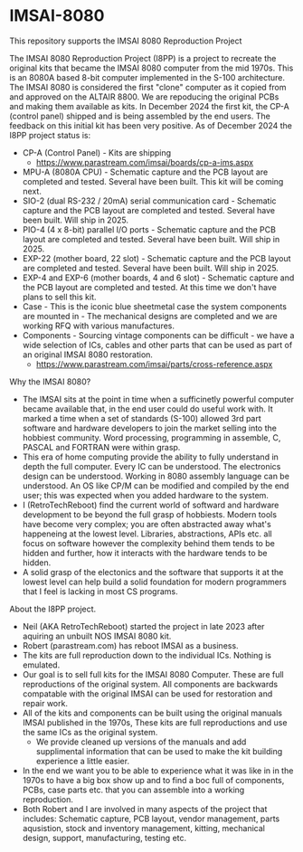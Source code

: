 # IMSAI-8080
This repository supports the IMSAI 8080 Reproduction Project

The IMSAI 8080 Reproduction Project (I8PP) is a project to recreate the original kits that became the IMSAI 8080 computer from the mid 1970s. This is an 8080A based 8-bit computer implemented in the S-100 architecture. The IMSAI 8080 is considered the first "clone" computer as it copied from and approved on the ALTAIR 8800.
We are repoducing the original PCBs and making them available as kits.
In December 2024 the first kit, the CP-A (control panel) shipped and is being assembled by the end users. The feedback on this initial kit has been very positive.
As of December 2024 the I8PP project status is:
 - CP-A (Control Panel) - Kits are shipping
     - https://www.parastream.com/imsai/boards/cp-a-ims.aspx
 - MPU-A (8080A CPU) - Schematic capture and the PCB layout are completed and tested. Several have been built. This kit will be coming next.
 - SIO-2 (dual RS-232 / 20mA) serial communication card - Schematic capture and the PCB layout are completed and tested. Several have been built. Will ship in 2025.
 - PIO-4 (4 x 8-bit) parallel I/O ports - Schematic capture and the PCB layout are completed and tested. Several have been built. Will ship in 2025.
 - EXP-22 (mother board, 22 slot) - Schematic capture and the PCB layout are completed and tested. Several have been built. Will ship in 2025.
 - EXP-4 and EXP-6 (mother boards, 4 and 6 slot) - Schematic capture and the PCB layout are completed and tested. At this time we don't have plans to sell this kit.
 - Case - This is the iconic blue sheetmetal case the system components are mounted in - The mechanical designs are completed and we are working RFQ with various manufactures.
 - Components - Sourcing vintage components can be difficult - we have a wide selection of ICs, cables and other parts that can be used as part of an original IMSAI 8080 restoration.
   - https://www.parastream.com/imsai/parts/cross-reference.aspx

Why the IMSAI 8080?
 - The IMSAI sits at the point in time when a sufficinetly powerful computer became available that, in the end user could do useful work with. It marked a time when a set of standards (S-100) allowed 3rd part software and hardware developers to join the market selling into the hobbiest community. Word processing, programming in assemble, C, PASCAL and FORTRAN were within grasp.
 - This era of home computing provide the ability to fully understand in depth the full computer. Every IC can be understood. The electronics design can be understood. Working in 8080 assembly language can be understood. An OS like CP/M can be modified and compiled by the end user; this was expected when you added hardware to the system.
 - I (RetroTechReboot) find the current world of softward and hardware development to be beyond the full grasp of hobbiests. Modern tools have become very complex; you are often abstracted away what's happeneing at the lowest level. Libraries, abstractions, APIs etc. all focus on software however the complexity behind them tends to be hidden and further, how it interacts with the hardware tends to be hidden.
 - A solid grasp of the electonics and the software that supports it at the lowest level can help build a solid foundation for modern programmers that I feel is lacking in most CS programs. 

About the I8PP project.
 - Neil (AKA RetroTechReboot) started the project in late 2023 after aquiring an unbuilt NOS IMSAI 8080 kit.
 - Robert (parastream.com) has reboot IMSAI as a business.
 - The kits are full reproduction down to the individual ICs. Nothing is emulated.
 - Our goal is to sell full kits for the IMSAI 8080 Computer. These are full reproductions of the original system. All components are backwards compatable with the original IMSAI can be used for restoration and repair work.
  - All of the kits and components can be built using the original manuals IMSAI published in the 1970s, These kits are full reproductions and use the same ICs as the original system.
    - We provide cleaned up versions of the manuals and add supplimental information that can be used to make the kit building experience a little easier.
  - In the end we want you to be able to experience what it was like in in the 1970s to have a big box show up and to find a boc full of components, PCBs, case parts etc. that you can assemble into a working reproduction.
 - Both Robert and I are involved in many aspects of the project that includes: Schematic capture, PCB layout, vendor management, parts aqusistion, stock and inventory management, kitting, mechanical design, support, manufacturing, testing etc.  

